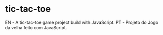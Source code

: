# tic-tac-toe
EN - A tic-tac-toe game project build with JavaScript.
PT - Projeto do Jogo da velha feito com JavaScript.
